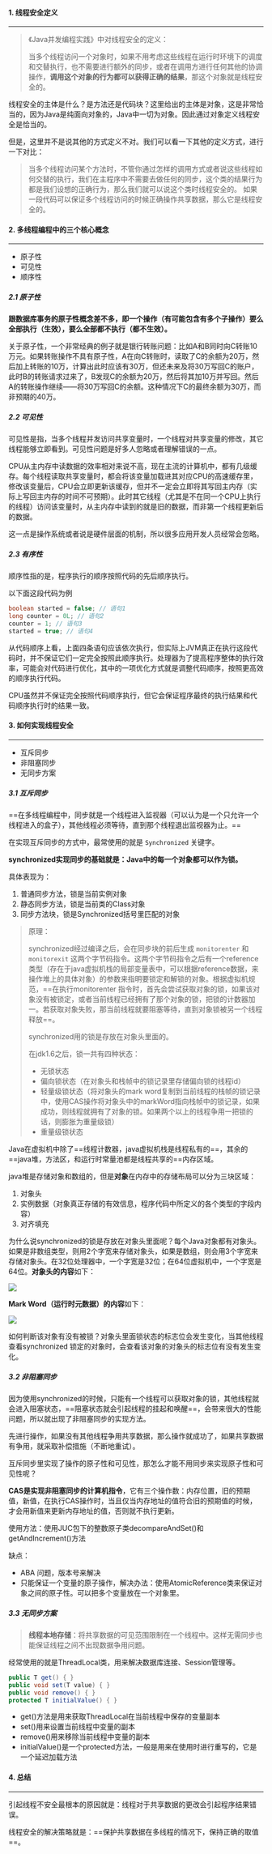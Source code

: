#### 1. 线程安全定义

---

> 《Java并发编程实践》中对线程安全的定义：
>
> 当多个线程访问一个对象时，如果不用考虑这些线程在运行时环境下的调度和交替执行，也不需要进行额外的同步，或者在调用方进行任何其他的协调操作，**调用这个对象的行为都可以获得正确的结果**，那这个对象就是线程安全的。

线程安全的主体是什么？是方法还是代码块？这里给出的主体是对象，这是非常恰当的，因为Java是纯面向对象的，Java中一切为对象。因此通过对象定义线程安全是恰当的。

但是，这里并不是说其他的方式定义不对。我们可以看一下其他的定义方式，进行一下对比：

>当多个线程访问某个方法时，不管你通过怎样的调用方式或者说这些线程如何交替的执行，我们在主程序中不需要去做任何的同步，这个类的结果行为都是我们设想的正确行为，那么我们就可以说这个类时线程安全的。
>如果一段代码可以保证多个线程访问的时候正确操作共享数据，那么它是线程安全的。



#### 2. 多线程编程中的三个核心概念

---

- 原子性
- 可见性
- 顺序性

##### 2.1 原子性

**跟数据库事务的原子性概念差不多，即一个操作（有可能包含有多个子操作）要么全部执行（生效），要么全部都不执行（都不生效）。**

关于原子性，一个非常经典的例子就是银行转账问题：比如A和B同时向C转账10万元。如果转账操作不具有原子性，A在向C转账时，读取了C的余额为20万，然后加上转账的10万，计算出此时应该有30万，但还未来及将30万写回C的账户，此时B的转账请求过来了，B发现C的余额为20万，然后将其加10万并写回。然后A的转账操作继续——将30万写回C的余额。这种情况下C的最终余额为30万，而非预期的40万。

##### 2.2 可见性

可见性是指，当多个线程并发访问共享变量时，一个线程对共享变量的修改，其它线程能够立即看到。可见性问题是好多人忽略或者理解错误的一点。

CPU从主内存中读数据的效率相对来说不高，现在主流的计算机中，都有几级缓存。每个线程读取共享变量时，都会将该变量加载进其对应CPU的高速缓存里，修改该变量后，CPU会立即更新该缓存，但并不一定会立即将其写回主内存（实际上写回主内存的时间不可预期）。此时其它线程（尤其是不在同一个CPU上执行的线程）访问该变量时，从主内存中读到的就是旧的数据，而非第一个线程更新后的数据。

这一点是操作系统或者说是硬件层面的机制，所以很多应用开发人员经常会忽略。

##### 2.3 有序性

顺序性指的是，程序执行的顺序按照代码的先后顺序执行。

以下面这段代码为例

```java
boolean started = false; // 语句1    
long counter = 0L; // 语句2    
counter = 1; // 语句3    
started = true; // 语句4 
```

从代码顺序上看，上面四条语句应该依次执行，但实际上JVM真正在执行这段代码时，并不保证它们一定完全按照此顺序执行。处理器为了提高程序整体的执行效率，可能会对代码进行优化，其中的一项优化方式就是调整代码顺序，按照更高效的顺序执行代码。

CPU虽然并不保证完全按照代码顺序执行，但它会保证程序最终的执行结果和代码顺序执行时的结果一致。



#### 3. 如何实现线程安全

---

- 互斥同步
- 非阻塞同步
- 无同步方案

##### 3.1 互斥同步

==在多线程编程中，同步就是一个线程进入监视器（可以认为是一个只允许一个线程进入的盒子），其他线程必须等待，直到那个线程退出监视器为止。==

在实现互斥同步的方式中，最常使用的就是 `Synchronized` 关键字。

**synchronized实现同步的基础就是：Java中的每一个对象都可以作为锁。**

具体表现为：

1. 普通同步方法，锁是当前实例对象
2. 静态同步方法，锁是当前类的Class对象
3. 同步方法块，锁是Synchronized括号里匹配的对象

>原理：
>
>synchronized经过编译之后，会在同步块的前后生成 `monitorenter` 和 `monitorexit` 这两个字节码指令。这两个字节码指令之后有一个reference类型（存在于java虚拟机栈的局部变量表中，可以根据reference数据，来操作堆上的具体对象）的参数来指明要锁定和解锁的对象。根据虚拟机规范，==在执行monitorenter 指令时，首先会尝试获取对象的锁，如果该对象没有被锁定，或者当前线程已经拥有了那个对象的锁，把锁的计数器加一。若获取对象失败，那当前线程就要阻塞等待，直到对象锁被另一个线程释放==。
>
>synchronized用的锁是存放在对象头里面的。
>
>在jdk1.6之后，锁一共有四种状态：
>
>- 无锁状态
>- 偏向锁状态（在对象头和栈帧中的锁记录里存储偏向锁的线程id）
>- 轻量级锁状态（将对象头的mark word复制到当前线程的栈帧的锁记录中，使用CAS操作将对象头中的markWord指向栈帧中的锁记录，如果成功，则线程就拥有了对象的锁。如果两个以上的线程争用一把锁的话，则膨胀为重量级锁）
>- 重量级锁状态

Java在虚拟机中除了==线程计数器，java虚拟机栈是线程私有的==，其余的==java堆，方法区，和运行时常量池都是线程共享的==内存区域。

java堆是存储对象和数组的，但是**对象**在内存中的存储布局可以分为三块区域：

1. 对象头
2. 实例数据（对象真正存储的有效信息，程序代码中所定义的各个类型的字段内容）
3. 对齐填充

为什么说synchronized的锁是存放在对象头里面呢？每个Java对象都有对象头。如果是⾮数组类型，则⽤2个字宽来存储对象头，如果是数组，则会⽤3个字宽来存储对象头。在32位处理器中，⼀个字宽是32位；在64位虚拟机中，⼀个字宽是64位。**对象头的内容**如下：

![](img/e6c9d24egy1h1a4uybhy4j20he04uq30.jpg)

**Mark Word（运行时元数据）的内容**如下：

<img src="img/1984135-20200925163008193-709024263.jpg"  />

如何判断该对象有没有被锁？对象头里面锁状态的标志位会发生变化，当其他线程查看synchronized 锁定的对象时，会查看该对象的对象头的标志位有没有发生变化。

##### 3.2 非阻塞同步

因为使用synchronized的时候，只能有一个线程可以获取对象的锁，其他线程就会进入阻塞状态，==阻塞状态就会引起线程的挂起和唤醒==，会带来很大的性能问题，所以就出现了非阻塞同步的实现方法。

先进行操作，如果没有其他线程争用共享数据，那么操作就成功了，如果共享数据有争用，就采取补偿措施（不断地重试）。

互斥同步里实现了操作的原子性和可见性，那怎么才能不用同步来实现原子性和可见性呢？ 

**CAS是实现非阻塞同步的计算机指令**，它有三个操作数：内存位置，旧的预期值，新值，在执行CAS操作时，当且仅当内存地址的值符合旧的预期值的时候，才会用新值来更新内存地址的值，否则就不执行更新。

使用方法：使用JUC包下的整数原子类decompareAndSet()和getAndIncrement()方法

缺点：

- ABA 问题，版本号来解决
- 只能保证一个变量的原子操作，解决办法：使用AtomicReference类来保证对象之间的原子性。可以把多个变量放在一个对象里。

##### 3.3 无同步方案

> **线程本地存储**：将共享数据的可见范围限制在一个线程中。这样无需同步也能保证线程之间不出现数据争用问题。

经常使用的就是ThreadLocal类，用来解决数据库连接、Session管理等。

```java
public T get() { }  
public void set(T value) { }  
public void remove() { }  
protected T initialValue() { }  
```

- get()方法是用来获取ThreadLocal在当前线程中保存的变量副本
- set()用来设置当前线程中变量的副本
- remove()用来移除当前线程中变量的副本
- initialValue()是一个protected方法，一般是用来在使用时进行重写的，它是一个延迟加载方法



#### 4. 总结

---

引起线程不安全最根本的原因就是：线程对于共享数据的更改会引起程序结果错误。

线程安全的解决策略就是：==保护共享数据在多线程的情况下，保持正确的取值==。
